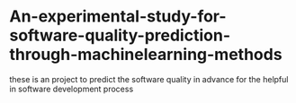 # An-experimental-study-for-software-quality-prediction-through-machinelearning-methods
these is an project to predict the software quality in advance for the helpful in software development process
